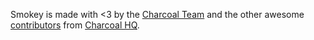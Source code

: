 Smokey is made with <3 by the [Charcoal Team](https://charcoal-se.org/people.html) and the other awesome [contributors](https://github.com/Charcoal-SE/SmokeDetector/graphs/contributors) from [Charcoal HQ](https://chat.stackexchange.com/rooms/11540/charcoal-hq).
